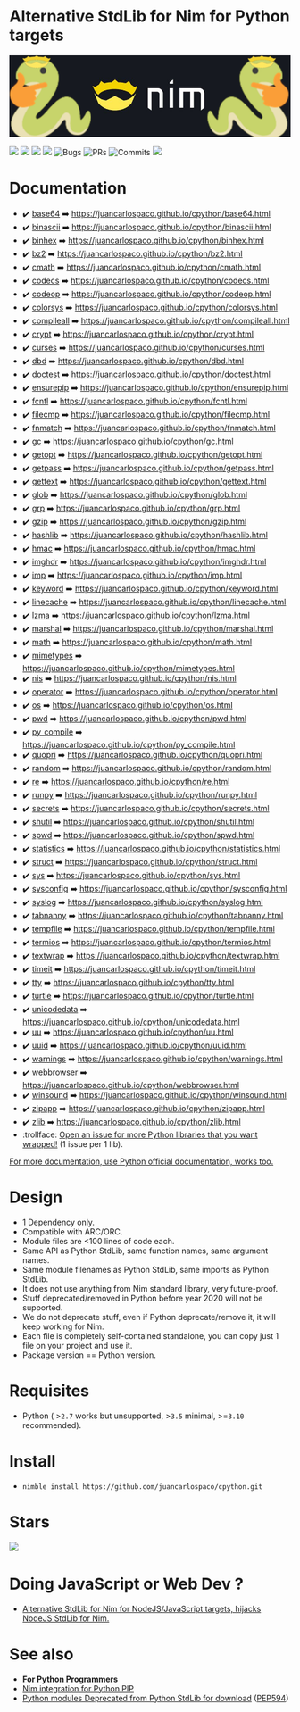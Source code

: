 # Alternative StdLib for Nim for Python targets

![](nim-python-hybrid0.png)

![](https://img.shields.io/github/languages/top/juancarlospaco/cpython?style=for-the-badge)
![](https://img.shields.io/github/stars/juancarlospaco/cpython?style=for-the-badge)
![](https://img.shields.io/maintenance/yes/2021?style=for-the-badge)
![](https://img.shields.io/github/languages/code-size/juancarlospaco/cpython?style=for-the-badge)
![](https://img.shields.io/github/issues-raw/juancarlospaco/cpython?style=for-the-badge "Bugs")
![](https://img.shields.io/github/issues-pr-raw/juancarlospaco/cpython?style=for-the-badge "PRs")
![](https://img.shields.io/github/last-commit/juancarlospaco/cpython?style=for-the-badge "Commits")
![](https://github.com/juancarlospaco/cpython/workflows/Build/badge.svg?branch=main)


# Documentation

- :heavy_check_mark: [base64](https://docs.python.org/3.10/library/base64.html) :arrow_right: https://juancarlospaco.github.io/cpython/base64.html
- :heavy_check_mark: [binascii](https://docs.python.org/3.10/library/binascii.html) :arrow_right: https://juancarlospaco.github.io/cpython/binascii.html
- :heavy_check_mark: [binhex](https://docs.python.org/3.10/library/binhex.html) :arrow_right: https://juancarlospaco.github.io/cpython/binhex.html
- :heavy_check_mark: [bz2](https://docs.python.org/3.10/library/bz2.html) :arrow_right: https://juancarlospaco.github.io/cpython/bz2.html
- :heavy_check_mark: [cmath](https://docs.python.org/3.10/library/cmath.html) :arrow_right: https://juancarlospaco.github.io/cpython/cmath.html
- :heavy_check_mark: [codecs](https://docs.python.org/3.10/library/codecs.html) :arrow_right: https://juancarlospaco.github.io/cpython/codecs.html
- :heavy_check_mark: [codeop](https://docs.python.org/3.10/library/codeop.html) :arrow_right: https://juancarlospaco.github.io/cpython/codeop.html
- :heavy_check_mark: [colorsys](https://docs.python.org/3.10/library/colorsys.html) :arrow_right: https://juancarlospaco.github.io/cpython/colorsys.html
- :heavy_check_mark: [compileall](https://docs.python.org/3.10/library/compileall.html) :arrow_right: https://juancarlospaco.github.io/cpython/compileall.html
- :heavy_check_mark: [crypt](https://docs.python.org/3.10/library/crypt.html) :arrow_right: https://juancarlospaco.github.io/cpython/crypt.html
- :heavy_check_mark: [curses](https://docs.python.org/3.10/library/curses.html) :arrow_right: https://juancarlospaco.github.io/cpython/curses.html
- :heavy_check_mark: [dbd](https://docs.python.org/3.10/library/dbd.html) :arrow_right: https://juancarlospaco.github.io/cpython/dbd.html
- :heavy_check_mark: [doctest](https://docs.python.org/3.10/library/doctest.html) :arrow_right: https://juancarlospaco.github.io/cpython/doctest.html
- :heavy_check_mark: [ensurepip](https://docs.python.org/3.10/library/ensurepip.html) :arrow_right: https://juancarlospaco.github.io/cpython/ensurepip.html
- :heavy_check_mark: [fcntl](https://docs.python.org/3.10/library/fcntl.html) :arrow_right: https://juancarlospaco.github.io/cpython/fcntl.html
- :heavy_check_mark: [filecmp](https://docs.python.org/3.10/library/filecmp.html) :arrow_right: https://juancarlospaco.github.io/cpython/filecmp.html
- :heavy_check_mark: [fnmatch](https://docs.python.org/3.10/library/fnmatch.html) :arrow_right: https://juancarlospaco.github.io/cpython/fnmatch.html
- :heavy_check_mark: [gc](https://docs.python.org/3.10/library/gc.html) :arrow_right: https://juancarlospaco.github.io/cpython/gc.html
- :heavy_check_mark: [getopt](https://docs.python.org/3.10/library/getopt.html) :arrow_right: https://juancarlospaco.github.io/cpython/getopt.html
- :heavy_check_mark: [getpass](https://docs.python.org/3.10/library/getpass.html) :arrow_right: https://juancarlospaco.github.io/cpython/getpass.html
- :heavy_check_mark: [gettext](https://docs.python.org/3.10/library/gettext.html) :arrow_right: https://juancarlospaco.github.io/cpython/gettext.html
- :heavy_check_mark: [glob](https://docs.python.org/3.10/library/glob.html) :arrow_right: https://juancarlospaco.github.io/cpython/glob.html
- :heavy_check_mark: [grp](https://docs.python.org/3.10/library/grp.html) :arrow_right: https://juancarlospaco.github.io/cpython/grp.html
- :heavy_check_mark: [gzip](https://docs.python.org/3.10/library/gzip.html) :arrow_right: https://juancarlospaco.github.io/cpython/gzip.html
- :heavy_check_mark: [hashlib](https://docs.python.org/3.10/library/hashlib.html) :arrow_right: https://juancarlospaco.github.io/cpython/hashlib.html
- :heavy_check_mark: [hmac](https://docs.python.org/3.10/library/hmac.html) :arrow_right: https://juancarlospaco.github.io/cpython/hmac.html
- :heavy_check_mark: [imghdr](https://docs.python.org/3.10/library/imghdr.html) :arrow_right: https://juancarlospaco.github.io/cpython/imghdr.html
- :heavy_check_mark: [imp](https://docs.python.org/3.10/library/imp.html) :arrow_right: https://juancarlospaco.github.io/cpython/imp.html
- :heavy_check_mark: [keyword](https://docs.python.org/3.10/library/keyword.html) :arrow_right: https://juancarlospaco.github.io/cpython/keyword.html
- :heavy_check_mark: [linecache](https://docs.python.org/3.10/library/linecache.html) :arrow_right: https://juancarlospaco.github.io/cpython/linecache.html
- :heavy_check_mark: [lzma](https://docs.python.org/3.10/library/lzma.html) :arrow_right: https://juancarlospaco.github.io/cpython/lzma.html
- :heavy_check_mark: [marshal](https://docs.python.org/3.10/library/marshal.html) :arrow_right: https://juancarlospaco.github.io/cpython/marshal.html
- :heavy_check_mark: [math](https://docs.python.org/3.10/library/math.html) :arrow_right: https://juancarlospaco.github.io/cpython/math.html
- :heavy_check_mark: [mimetypes](https://docs.python.org/3.10/library/mimetypes.html) :arrow_right: https://juancarlospaco.github.io/cpython/mimetypes.html
- :heavy_check_mark: [nis](https://docs.python.org/3.10/library/nis.html) :arrow_right: https://juancarlospaco.github.io/cpython/nis.html
- :heavy_check_mark: [operator](https://docs.python.org/3.10/library/operator.html) :arrow_right: https://juancarlospaco.github.io/cpython/operator.html
- :heavy_check_mark: [os](https://docs.python.org/3.10/library/os.html) :arrow_right: https://juancarlospaco.github.io/cpython/os.html
- :heavy_check_mark: [pwd](https://docs.python.org/3.10/library/pwd.html) :arrow_right: https://juancarlospaco.github.io/cpython/pwd.html
- :heavy_check_mark: [py_compile](https://docs.python.org/3.10/library/py_compile.html) :arrow_right: https://juancarlospaco.github.io/cpython/py_compile.html
- :heavy_check_mark: [quopri](https://docs.python.org/3.10/library/quopri.html) :arrow_right: https://juancarlospaco.github.io/cpython/quopri.html
- :heavy_check_mark: [random](https://docs.python.org/3.10/library/random.html) :arrow_right: https://juancarlospaco.github.io/cpython/random.html
- :heavy_check_mark: [re](https://docs.python.org/3.10/library/re.html) :arrow_right: https://juancarlospaco.github.io/cpython/re.html
- :heavy_check_mark: [runpy](https://docs.python.org/3.10/library/runpy.html) :arrow_right: https://juancarlospaco.github.io/cpython/runpy.html
- :heavy_check_mark: [secrets](https://docs.python.org/3.10/library/secrets.html) :arrow_right: https://juancarlospaco.github.io/cpython/secrets.html
- :heavy_check_mark: [shutil](https://docs.python.org/3.10/library/shutil.html) :arrow_right: https://juancarlospaco.github.io/cpython/shutil.html
- :heavy_check_mark: [spwd](https://docs.python.org/3.10/library/spwd.html) :arrow_right: https://juancarlospaco.github.io/cpython/spwd.html
- :heavy_check_mark: [statistics](https://docs.python.org/3.10/library/statistics.html) :arrow_right: https://juancarlospaco.github.io/cpython/statistics.html
- :heavy_check_mark: [struct](https://docs.python.org/3.10/library/struct.html) :arrow_right: https://juancarlospaco.github.io/cpython/struct.html
- :heavy_check_mark: [sys](https://docs.python.org/3.10/library/sys.html) :arrow_right: https://juancarlospaco.github.io/cpython/sys.html
- :heavy_check_mark: [sysconfig](https://docs.python.org/3.10/library/sysconfig.html) :arrow_right: https://juancarlospaco.github.io/cpython/sysconfig.html
- :heavy_check_mark: [syslog](https://docs.python.org/3.10/library/syslog.html) :arrow_right: https://juancarlospaco.github.io/cpython/syslog.html
- :heavy_check_mark: [tabnanny](https://docs.python.org/3.10/library/tabnanny.html) :arrow_right: https://juancarlospaco.github.io/cpython/tabnanny.html
- :heavy_check_mark: [tempfile](https://docs.python.org/3.10/library/tempfile.html) :arrow_right: https://juancarlospaco.github.io/cpython/tempfile.html
- :heavy_check_mark: [termios](https://docs.python.org/3.10/library/termios.html) :arrow_right: https://juancarlospaco.github.io/cpython/termios.html
- :heavy_check_mark: [textwrap](https://docs.python.org/3.10/library/textwrap.html) :arrow_right: https://juancarlospaco.github.io/cpython/textwrap.html
- :heavy_check_mark: [timeit](https://docs.python.org/3.10/library/timeit.html) :arrow_right: https://juancarlospaco.github.io/cpython/timeit.html
- :heavy_check_mark: [tty](https://docs.python.org/3.10/library/tty.html) :arrow_right: https://juancarlospaco.github.io/cpython/tty.html
- :heavy_check_mark: [turtle](https://docs.python.org/3.10/library/turtle.html) :arrow_right: https://juancarlospaco.github.io/cpython/turtle.html
- :heavy_check_mark: [unicodedata](https://docs.python.org/3.10/library/unicodedata.html) :arrow_right: https://juancarlospaco.github.io/cpython/unicodedata.html
- :heavy_check_mark: [uu](https://docs.python.org/3.10/library/uu.html) :arrow_right: https://juancarlospaco.github.io/cpython/uu.html
- :heavy_check_mark: [uuid](https://docs.python.org/3.10/library/uuid.html) :arrow_right: https://juancarlospaco.github.io/cpython/uuid.html
- :heavy_check_mark: [warnings](https://docs.python.org/3.10/library/warnings.html) :arrow_right: https://juancarlospaco.github.io/cpython/warnings.html
- :heavy_check_mark: [webbrowser](https://docs.python.org/3.10/library/webbrowser.html) :arrow_right: https://juancarlospaco.github.io/cpython/webbrowser.html
- :heavy_check_mark: [winsound](https://docs.python.org/3.10/library/winsound.html) :arrow_right: https://juancarlospaco.github.io/cpython/winsound.html
- :heavy_check_mark: [zipapp](https://docs.python.org/3.10/library/zipapp.html) :arrow_right: https://juancarlospaco.github.io/cpython/zipapp.html
- :heavy_check_mark: [zlib](https://docs.python.org/3.10/library/zlib.html) :arrow_right: https://juancarlospaco.github.io/cpython/zlib.html
- :trollface: [Open an issue for more Python libraries that you want wrapped!](https://github.com/juancarlospaco/cpython/issues) (1 issue per 1 lib).

[For more documentation, use Python official documentation, works too.](https://docs.python.org/3.10/py-modindex.html)


# Design

- 1 Dependency only.
- Compatible with ARC/ORC.
- Module files are <100 lines of code each.
- Same API as Python StdLib, same function names, same argument names.
- Same module filenames as Python StdLib, same imports as Python StdLib.
- It does not use anything from Nim standard library, very future-proof.
- Stuff deprecated/removed in Python before year 2020 will not be supported.
- We do not deprecate stuff, even if Python deprecate/remove it, it will keep working for Nim.
- Each file is completely self-contained standalone, you can copy just 1 file on your project and use it.
- Package version == Python version.


# Requisites

- Python ( >`2.7` works but unsupported, >`3.5` minimal, >=`3.10` recommended).


# Install

- `nimble install https://github.com/juancarlospaco/cpython.git`


# Stars

![](https://starchart.cc/juancarlospaco/cpython.svg)


# Doing JavaScript or Web Dev ?

- [Alternative StdLib for Nim for NodeJS/JavaScript targets, hijacks NodeJS StdLib for Nim.](https://github.com/juancarlospaco/nodejs#alternative-stdlib-for-nim-for-nodejsjavascript-targets)


# See also

- [**For Python Programmers**](https://github.com/nim-lang/Nim/wiki/Nim-for-Python-Programmers#table-of-contents)
- [Nim integration for Python PIP](https://github.com/juancarlospaco/choosenim_install#nim-integration-for-python-pip)
- [Python modules Deprecated from Python StdLib for download](https://github.com/tiran/legacylib) ([PEP594](https://www.python.org/dev/peps/pep-0594))
